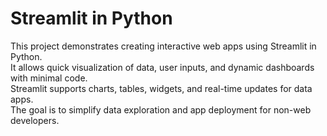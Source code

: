 # Streamlit in Python

This project demonstrates creating interactive web apps using Streamlit in Python.  
It allows quick visualization of data, user inputs, and dynamic dashboards with minimal code.  
Streamlit supports charts, tables, widgets, and real-time updates for data apps.  
The goal is to simplify data exploration and app deployment for non-web developers.
